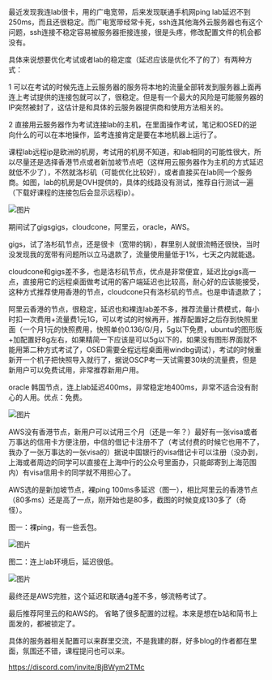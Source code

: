 最近发现我连lab很卡，用的广电宽带，后来发现联通手机网ping lab延迟不到250ms，而且还很稳定。而广电宽带经常卡死，ssh连其他海外云服务器也有这个问题，ssh连接不稳定容易被服务器拒接连接，很是头疼，修改配置文件的机会都没有。

具体来说想要优化考试或者lab的稳定度（延迟应该是优化不了的了）有两种方式：

1 可以在考试的时候先连上云服务器的服务将本地的流量全部转发到服务器上面再连上考试提供的连接包就可以了，很稳定。但是有一个最大的风险是可能服务器的IP突然被封了，这估计是和具体的云服务器提供商和使用方法相关的。

2 直接用云服务器作为考试连接lab的主机，在里面操作考试，笔记和OSED的逆向什么的可以在本地操作，监考连接肯定是要在本地机器上运行了。

课程lab远程ip是欧洲的机房，考试用的机房不知道，和lab相同的可能性很大，所以尽量还是选择香港节点或者新加坡节点吧（这样用云服务器作为主机的方式延迟就低不少了），不然就洛杉矶（可能优化比较好），或者直接买在lab同一个服务商。如图，lab的机房是OVH提供的，具体的线路没有测试，推荐自行测试一遍（下载好课程的连接包后会显示远程ip）。

![图片](https://github.com/tuxsec/-blog/assets/26221848/d4d7f005-7019-4312-8fec-b41552241f07)


期间试了gigsgigs，cloudcone，阿里云，oracle，AWS。

gigs，试了洛杉矶节点，还是很卡（宽带的锅），群里别人就很流畅还很快，当时没发现我的宽带有问题所以立马退款了，流量使用量低于1%，七天之内就能退。

cloudcone和gigs差不多，也是洛杉矶节点，优点是非常便宜，延迟比gigs高一点，直接用它的远程桌面做考试用的客户端延迟也比较高，耐心好的应该能接受，这种方式推荐使用香港的节点，cloudcone只有洛杉矶的节点。也是申请退款了；

阿里云香港的节点，很稳定，延迟也和裸连lab差不多，推荐流量计费模式，每小时扣一次费用+流量费1元1G，可以考试的时候再开，推荐配置好之后存到快照里面（一个月1元的快照费用，快照单价0.136/G/月，5g以下免费，ubuntu的图形版+加配置好8g左右，如果精简一下应该是可以5g以下的，如果没有图形界面就不能用第二种方式考试了，OSED需要全程远程桌面用windbg调试），考试的时候重新开一个机子把快照导入就行了，据说OSCP考一天试需要30块的流量费，但是新用户可以免费试用，非常推荐新用户用。

oracle 韩国节点，连上lab延迟400ms，非常稳定地400ms，非常不适合没有耐心的人用。优点：免费。

![图片](https://github.com/tuxsec/-blog/assets/26221848/f946069e-d6fa-4540-8baa-f5695307b1d5)


AWS没有香港节点，新用户可以试用三个月（还是一年？）最好有一张visa或者万事达的信用卡方便注册，中信的借记卡注册不了（考试付费的时候它也用不了，我办了一张万事达的一张visa的）据说中国银行的visa借记卡可以注册（没办到，上海或者周边的同学可以直接在上海中行的公众号里面办，只能邮寄到上海范围内）有visa信用卡的同学就不用担心了。

AWS选的是新加坡节点，裸ping 100ms多延迟（图一），相比阿里云的香港节点（80多ms）还是高了一点，刚开始也是80多，截图的时候变成130多了（奇怪）。

图一：裸ping，有一些丢包。

![图片](https://github.com/tuxsec/-blog/assets/26221848/831c495c-882e-4308-a800-9421b654bac9)


图二：连上lab环境后，延迟很低。

![图片](https://github.com/tuxsec/-blog/assets/26221848/6e83ffb1-0432-4e67-929a-dbe0699a4d83)


最终还是AWS完胜，这个延迟和联通4g差不多，够流畅考试了。

最后推荐阿里云的和AWS的。
省略了很多配置的过程。本来是想在b站和简书上面发的，都被锁定了。

具体的服务器相关配置可以来群里交流，不是我建的群，好多blog的作者都在里面，氛围还不错，课程提问也可以来。

https://discord.com/invite/BjBWym2TMc
